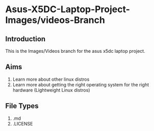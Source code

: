 # Asus-X5DC-Laptop-Project-Images/videos-Branch
## Introduction
This is the Images/Videos branch for the asus x5dc laptop project.

## Aims 
1. Learn more about other linux distros
2. Learn more about getting the right operating system for the right hardware (Lightweight Linux distros)



## File Types
1. .md
2. .LICENSE 

